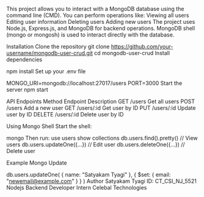 This project allows you to interact with a MongoDB database using the command line (CMD). You can perform operations like:
Viewing all users
Editing user information
Deleting users
Adding new users
The project uses Node.js, Express.js, and MongoDB for backend operations. MongoDB shell (mongo or mongosh) is used to interact directly with the database.

Installation
Clone the repository
git clone https://github.com/your-username/mongodb-user-crud.git
cd mongodb-user-crud
Install dependencies

npm install
Set up your .env file

MONGO_URI=mongodb://localhost:27017/users
PORT=3000
Start the server
npm start

API Endpoints
Method	Endpoint	Description
GET	/users	Get all users
POST	/users	Add a new user
GET	/users/:id	Get user by ID
PUT	/users/:id	Update user by ID
DELETE	/users/:id	Delete user by ID

Using Mongo Shell
Start the shell:

mongo
Then run:
use users
show collections
db.users.find().pretty()         // View users
db.users.updateOne({...})        // Edit user
db.users.deleteOne({...})        // Delete user

Example Mongo Update

db.users.updateOne(
  { name: "Satyakam Tyagi" },
  { $set: { email: "newemail@example.com" } }
)
Author
Satyakam Tyagi
ID: CT_CSI_NJ_5521
Nodejs Backend Developer Intern
Celebal Technologies

